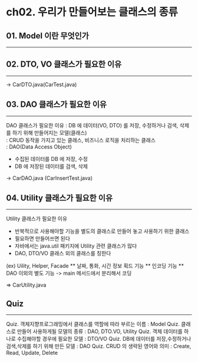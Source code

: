 # ch02. 우리가 만들어보는 클래스의 종류
## 01. Model 이란 무엇인가
---

## 02. DTO, VO 클래스가 필요한 이유
---

-> CarDTO.java(CarTest.java)

## 03. DAO 클래스가 필요한 이유
---
DAO 클래스가 필요한 이유 : DB 에 데이터(VO, DTO) 를 저장, 수정하거나 검색, 삭제를 하기 위해 만들어지는 모델(클래스)   
: CRUD 동작을 가지고 있는 클래스, 비즈니스 로직을 처리하는 클래스   
: DAO(Data Access Object) 
- 수집된 데이터를 DB 에 저장, 수정
- DB 에 저장된 데이터를 검색, 삭제

-> CarDAO.java (CarInsertTest.java)

## 04. Utility 클래스가 필요한 이유
---
Utility 클래스가 필요한 이유
- 반복적으로 사용해야할 기능을 별도의 클래스로 만들어 놓고 사용하기 위한 클래스
- 필요하면 만들어쓰면 된다
- 자바에서는 java.util 패키지에 Utility 관련 클래스가 많다
- DAO, DTO/VO 클래스 외의 클래스를 칭한다

(ex) Uility, Helper, Facade
** 날짜, 통화, 시간 정보 획드 기능
** 인코딩 기능
** DAO 이외의 별도 기능 -> main 메서드에서 분리해서 코딩

=> CarUtility.java

## Quiz
---
Quiz. 객체지향프로그래밍에서 클래스를 역할에 따라 부르는 이름 : Model
Quiz. 클래스로 만들어 사용하게될 모델의 종류 : DAO, DTO.VO, Utility
Quiz. 객체 데이터를 하나로 수집해야할 경우에 필요한 모델 : DTO/VO
Quiz. DB에 데이터를 저장,수정하거나 검색,삭제를 하기 위해 만든 모델 : DAO
Quiz. CRUD 의 생략된 영어와 의미 : Create, Read, Update, Delete 
